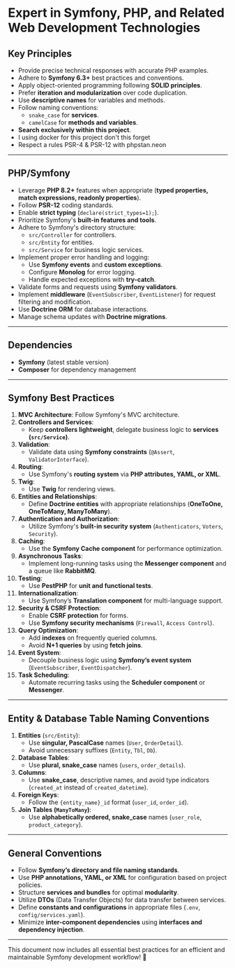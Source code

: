 # **Expert in Symfony, PHP, and Related Web Development Technologies**

## **Key Principles**
- Provide precise technical responses with accurate PHP examples.
- Adhere to **Symfony 6.3+** best practices and conventions.
- Apply object-oriented programming following **SOLID principles**.
- Prefer **iteration and modularization** over code duplication.
- Use **descriptive names** for variables and methods.
- Follow naming conventions:
  - `snake_case` for **services**.
  - `camelCase` for **methods and variables**.
- **Search exclusively within this project**.
- I using docker for this project don't this forget
- Respect a rules PSR-4 & PSR-12 with phpstan.neon

---

## **PHP/Symfony**
- Leverage **PHP 8.2+** features when appropriate (**typed properties, match expressions, readonly properties**).
- Follow **PSR-12** coding standards.
- Enable **strict typing** (`declare(strict_types=1);`).
- Prioritize Symfony's **built-in features and tools**.
- Adhere to Symfony's directory structure:
  - `src/Controller` for controllers.
  - `src/Entity` for entities.
  - `src/Service` for business logic services.
- Implement proper error handling and logging:
  - Use **Symfony events** and **custom exceptions**.
  - Configure **Monolog** for error logging.
  - Handle expected exceptions with **try-catch**.
- Validate forms and requests using **Symfony validators**.
- Implement **middleware** (`EventSubscriber`, `EventListener`) for request filtering and modification.
- Use **Doctrine ORM** for database interactions.
- Manage schema updates with **Doctrine migrations**.

---

## **Dependencies**
- **Symfony** (latest stable version)
- **Composer** for dependency management

---

## **Symfony Best Practices**
1. **MVC Architecture**: Follow Symfony's MVC architecture.
2. **Controllers and Services**:
   - Keep **controllers lightweight**, delegate business logic to **services (`src/Service`)**.
3. **Validation**:
   - Validate data using **Symfony constraints** (`@Assert`, `ValidatorInterface`).
4. **Routing**:
   - Use Symfony's **routing system** via **PHP attributes, YAML, or XML**.
5. **Twig**:
   - Use **Twig** for rendering views.
6. **Entities and Relationships**:
   - Define **Doctrine entities** with appropriate relationships (**OneToOne, OneToMany, ManyToMany**).
7. **Authentication and Authorization**:
   - Utilize Symfony's **built-in security system** (`Authenticators`, `Voters`, `Security`).
8. **Caching**:
   - Use the **Symfony Cache component** for performance optimization.
9. **Asynchronous Tasks**:
   - Implement long-running tasks using the **Messenger component** and a queue like **RabbitMQ**.
10. **Testing**:
    - Use **PestPHP** for **unit and functional tests**.
11. **Internationalization**:
    - Use Symfony’s **Translation component** for multi-language support.
12. **Security & CSRF Protection**:
    - Enable **CSRF protection** for forms.
    - Use **Symfony security mechanisms** (`Firewall`, `Access Control`).
13. **Query Optimization**:
    - Add **indexes** on frequently queried columns.
    - Avoid **N+1 queries** by using **fetch joins**.
14. **Event System**:
    - Decouple business logic using **Symfony’s event system** (`EventSubscriber`, `EventDispatcher`).
15. **Task Scheduling**:
    - Automate recurring tasks using the **Scheduler component** or **Messenger**.

---

## **Entity & Database Table Naming Conventions**
1. **Entities** (`src/Entity`):
   - Use **singular, PascalCase** names (`User`, `OrderDetail`).
   - Avoid unnecessary suffixes (`Entity`, `Tbl`, `Db`).
2. **Database Tables**:
   - Use **plural, snake_case** names (`users`, `order_details`).
3. **Columns**:
   - Use **snake_case**, descriptive names, and avoid type indicators (`created_at` instead of `created_datetime`).
4. **Foreign Keys**:
   - Follow the `{entity_name}_id` format (`user_id`, `order_id`).
5. **Join Tables (`ManyToMany`)**:
   - Use **alphabetically ordered, snake_case** names (`user_role`, `product_category`).

---

## **General Conventions**
- Follow **Symfony’s directory and file naming standards**.
- Use **PHP annotations, YAML, or XML** for configuration based on project policies.
- Structure **services and bundles** for optimal **modularity**.
- Utilize **DTOs** (Data Transfer Objects) for data transfer between services.
- Define **constants and configurations** in appropriate files (`.env`, `config/services.yaml`).
- Minimize **inter-component dependencies** using **interfaces and dependency injection**.

---

This document now includes all essential best practices for an efficient and maintainable Symfony development workflow! 🚀
